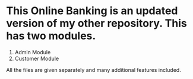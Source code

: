 # This Online Banking is an updated version of my other repository. This has two modules.
1. Admin Module
2. Customer Module

All the files are given separately and many additional features included.
